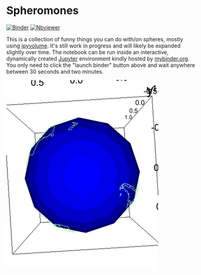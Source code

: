 # Spheromones

[![Binder](https://mybinder.org/badge_logo.svg)](http://mybinder.org/v2/gh/deeplook/spheromones/master?filepath=spheromones.ipynb)
[![Nbviewer](https://github.com/jupyter/design/blob/master/logos/Badges/nbviewer_badge.svg)](http://nbviewer.jupyter.org/github/deeplook/spheromones/tree/master/)

This is a collection of funny things you can do with/on spheres, mostly using [ipyvolume](https://github.com/maartenbreddels/ipyvolume/). It's still work in progress and will likely be expanded slightly over time. The notebook can be run inside an interactive, dynamically created [Jupyter](https://jupyter.org) environment kindly hosted by [mybinder.org](mybinder.org). You only need to click the "launch binder" button above and wait anywhere between 30 seconds and two minutes.

![Alt Text](https://github.com/deeplook/spheromones/blob/master/globe.gif)
